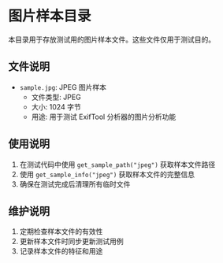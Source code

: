 # 图片样本目录

本目录用于存放测试用的图片样本文件。这些文件仅用于测试目的。

## 文件说明

- `sample.jpg`: JPEG 图片样本
  - 文件类型: JPEG
  - 大小: 1024 字节
  - 用途: 用于测试 ExifTool 分析器的图片分析功能

## 使用说明

1. 在测试代码中使用 `get_sample_path("jpeg")` 获取样本文件路径
2. 使用 `get_sample_info("jpeg")` 获取样本文件的完整信息
3. 确保在测试完成后清理所有临时文件

## 维护说明

1. 定期检查样本文件的有效性
2. 更新样本文件时同步更新测试用例
3. 记录样本文件的特征和用途 
